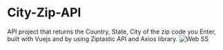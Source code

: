 # City-Zip-API
API project that returns the Country, State, City of the zip code you Enter, built with Vuejs and by using Ziptastic API and Axios library.
![Web SS](\Pictures\Screenshots\screen(7).png)
